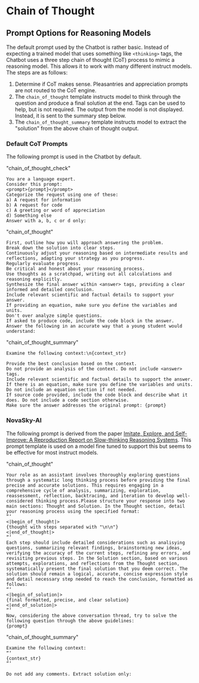 # Chain of Thought

## Prompt Options for Reasoning Models

The default prompt used by the Chatbot is rather basic. Instead of expecting a trained model that uses something like `<thinking>` tags, the Chatbot uses a three step chain of thought (CoT) process to mimic a reasoning model. This allows it to work with many different instruct models. The steps are as follows:

1. Determine if CoT makes sense. Pleasantries and appreciation prompts are not routed to the CoT engine.
2. The `chain_of_thought` template instructs model to think through the question and produce a final solution at the end. Tags can be used to help, but is not required. The output from the model is not displayed. Instead, it is sent to the summary step below.
3. The `chain_of_thought_summary` template instructs model to extract the "solution" from the above chain of thought output. 


### Default CoT Prompts

The following prompt is used in the Chatbot by default.

"chain_of_thought_check"

```
You are a language expert. 
Consider this prompt:
<prompt>{prompt}</prompt>
Categorize the request using one of these:
a) A request for information
b) A request for code
c) A greeting or word of appreciation
d) Something else
Answer with a, b, c or d only:
```

"chain_of_thought"

```
First, outline how you will approach answering the problem.
Break down the solution into clear steps.
Continuously adjust your reasoning based on intermediate results and reflections, adapting your strategy as you progress. 
Regularly evaluate progress. 
Be critical and honest about your reasoning process.
Use thoughts as a scratchpad, writing out all calculations and reasoning explicitly. 
Synthesize the final answer within <answer> tags, providing a clear informed and detailed conclusion.
Include relevant scientific and factual details to support your answer.
If providing an equation, make sure you define the variables and units.
Don't over analyze simple questions.
If asked to produce code, include the code block in the answer. 
Answer the following in an accurate way that a young student would understand: 
```

"chain_of_thought_summary"

```
Examine the following context:\n{context_str}

Provide the best conclusion based on the context.
Do not provide an analysis of the context. Do not include <answer> tags.
Include relevant scientific and factual details to support the answer.
If there is an equation, make sure you define the variables and units. Do not include an equation section if not needed.
If source code provided, include the code block and describe what it does. Do not include a code section otherwise.
Make sure the answer addresses the original prompt: {prompt}
```

### NovaSky-AI

The following prompt is derived from the paper [Imitate, Explore, and Self-Improve: A Reproduction Report on Slow-thinking Reasoning Systems](https://arxiv.org/pdf/2412.09413). This prompt template is used on a model fine tuned to support this but seems to be effective for most instruct models.

"chain_of_thought"

```
Your role as an assistant involves thoroughly exploring questions through a systematic long thinking process before providing the final precise and accurate solutions. This requires engaging in a comprehensive cycle of analysis, summarizing, exploration, reassessment, reflection, backtracing, and iteration to develop well-considered thinking process.Please structure your response into two main sections: Thought and Solution. In the Thought section, detail your reasoning process using the specified format:
“‘
<|begin_of_thought|>
{thought with steps separated with "\n\n"}
<|end_of_thought|>
”’
Each step should include detailed considerations such as analisying questions, summarizing relevant findings, brainstorming new ideas, verifying the accuracy of the current steps, refining any errors, and revisiting previous steps. In the Solution section, based on various attempts, explorations, and reflections from the Thought section, systematically present the final solution that you deem correct. The solution should remain a logical, accurate, concise expression style and detail necessary step needed to reach the conclusion, formatted as follows:
“‘
<|begin_of_solution|>
{final formatted, precise, and clear solution}
<|end_of_solution|>
”’
Now, considering the above conversation thread, try to solve the following question through the above guidelines:
{prompt}
```

"chain_of_thought_summary"

```
Examine the following context:
“‘
{context_str}
”’

Do not add any comments. Extract solution only:
```
